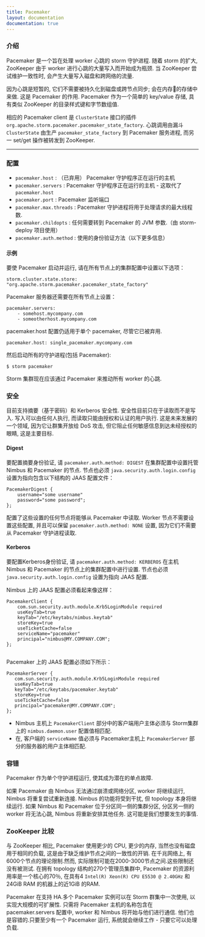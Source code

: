 ```yaml
---
title: Pacemaker
layout: documentation
documentation: true
---
```



### 介绍

Pacemaker 是一个旨在处理 worker 心跳的 storm 守护进程.
随着 storm 的扩大, ZooKeeper 由于 worker 进行心跳的大量写入而开始成为瓶颈.
当 ZooKeeper 尝试维护一致性时, 会产生大量写入磁盘和跨网络的流量.

因为心跳是短暂的, 它们不需要被持久化到磁盘或跨节点同步; 会在内存的存储中来做.
这是 Pacemaker 的作用.
Pacemaker 作为一个简单的 key/value 存储, 具有类似 ZooKeeper 的目录样式键和字节数组值.

相应的 Pacemaker client 是 `ClusterState` 接口的插件 `org.apache.storm.pacemaker.pacemaker_state_factory`.
心跳调用由漏斗 `ClusterState` 由生产 `pacemaker_state_factory` 到 Pacemaker 服务进程, 而另一 set/get 操作被转发到 ZooKeeper.

------

### 配置

 - `pacemaker.host` : （已弃用） Pacemaker 守护程序正在运行的主机
 - `pacemaker.servers` : Pacemaker 守护程序正在运行的主机 - 这取代了 `pacemaker.host`
 - `pacemaker.port` : Pacemaker 监听端口
 - `pacemaker.max.threads` : Pacemaker 守护进程将用于处理请求的最大线程数.
 - `pacemaker.childopts` : 任何需要转到 Pacemaker 的 JVM 参数.（由 storm-deploy 项目使用）
 - `pacemaker.auth.method` : 使用的身份验证方法（以下更多信息）

#### 示例

要使 Pacemaker 启动并运行, 请在所有节点上的集群配置中设置以下选项：

```
storm.cluster.state.store: "org.apache.storm.pacemaker.pacemaker_state_factory"
```

Pacemaker 服务器还需要在所有节点上设置：

```
pacemaker.servers:
    - somehost.mycompany.com
    - someotherhost.mycompany.com
```

pacemaker.host 配置仍适用于单个 pacemaker, 尽管它已被弃用.

```
pacemaker.host: single_pacemaker.mycompany.com
```

然后启动所有的守护进程(包括 Pacemaker):

```
$ storm pacemaker
```

Storm 集群现在应该通过 Pacemaker 来推动所有 worker 的心跳.

### 安全

目前支持摘要（基于密码）和 Kerberos 安全性.
安全性目前只在于读取而不是写入.
写入可以由任何人执行, 而读取只能由授权和认证的用户执行.
这是未来发展的一个领域, 因为它让群集开放给 DoS 攻击, 但它阻止任何敏感信息到达未经授权的眼睛, 这是主要目标.

#### Digest

要配置摘要身份验证, 请 `pacemaker.auth.method: DIGEST` 在集群配置中设置托管 Nimbus 和 Pacemaker 的节点.
节点也必须 `java.security.auth.login.config` 设置为指向包含以下结构的 JAAS 配置文件：

```
PacemakerDigest {
    username="some username"
    password="some password";
};
```

配置了这些设置的任何节点将能够从 Pacemaker 中读取.
Worker 节点不需要设置这些配置, 并且可以保留 `pacemaker.auth.method: NONE` 设置, 因为它们不需要从 Pacemaker 守护进程读取.

#### Kerberos

要配置Kerberos身份验证, 请 `pacemaker.auth.method: KERBEROS` 在主机 Nimbus 和 Pacemaker 的节点上的集群配置中进行设置.
节点也必须 `java.security.auth.login.config` 设置为指向 JAAS 配置.

Nimbus 上的 JAAS 配置必须看起来像这样：

```
PacemakerClient {
    com.sun.security.auth.module.Krb5LoginModule required
    useKeyTab=true
    keyTab="/etc/keytabs/nimbus.keytab"
    storeKey=true
    useTicketCache=false
    serviceName="pacemaker"
    principal="nimbus@MY.COMPANY.COM";
};
                         
```

Pacemaker 上的 JAAS 配置必须如下所示：

```
PacemakerServer {
   com.sun.security.auth.module.Krb5LoginModule required
   useKeyTab=true
   keyTab="/etc/keytabs/pacemaker.keytab"
   storeKey=true
   useTicketCache=false
   principal="pacemaker@MY.COMPANY.COM";
};
```

- Nimbus 主机上 `PacemakerClient` 部分中的客户端用户主体必须与 Storm集群上的 `nimbus.daemon.user` 配置值相匹配.
- 在, 客户端的 `serviceName` 值必须与 Pacemaker主机上 `PacemakerServer` 部分的服务器的用户主体相匹配.

### 容错

Pacemaker 作为单个守护进程运行, 使其成为潜在的单点故障.

如果 Pacemaker 由 Nimbus 无法通过崩溃或网络分区, worker 将继续运行, Nimbus 将重复尝试重新连接.
Nimbus 的功能将受到干扰, 但 topology 本身将继续运行.
如果 Nimbus 和 Pacemaker 位于分区同一侧的集群分区, 分区另一侧的 worker 将无法心跳, Nimbus 将重新安排其他任务.
这可能是我们想要发生的事情.

### ZooKeeper 比较

与 ZooKeeper 相比, Pacemaker 使用更少的 CPU, 更少的内存, 当然也没有磁盘用于相同的负载, 这是由于缺乏维护节点之间的一致性的开销.
在千兆网络上, 有6000个节点的理论限制.然而, 实际限制可能在2000-3000节点之间.这些限制还没有被测试.
在拥有 topology 结构的270个管理员集群中, Pacemaker 的资源利用率是一个核心的70％, 在具有4 `Intel(R) Xeon(R) CPU E5530 @ 2.40GHz` 和24GiB RAM 的机器上的近1GiB 的RAM.

Pacemaker 在支持 HA.多个 Pacemaker 实例可以在 Storm 群集中一次使用, 以实现大规模的可扩展性.
只需将 Pacemaker 主机的名称包含在 pacemaker.servers 配置中, worker 和 Nimbus 将开始与他们进行通信.
他们也是容错的.只要至少有一个 Pacemaker 运行, 系统就会继续工作 - 只要它可以处理负载.
